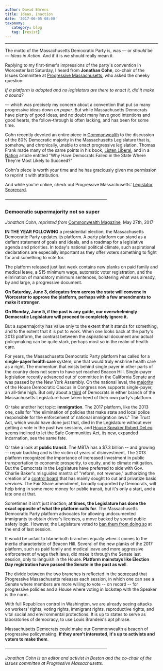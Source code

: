 ```yaml
---
author: David Ehrens
title: Ideas, Inaction
date: '2017-06-05 08:00'
taxonomy:
   category: blog
   tag: [resist]
---
```

---
The motto of the Massachusetts Democratic Party is, was — or *should* be — *Ideas in Action*. And if it is we should really mean it.

Replying to my first-timer's impressions of the party's convention in Worcester last Saturday, I heard from **Jonathan Cohn**, co-chair of the Issues Committee at [Progressive Massachusetts](http://www.progressivemass.com/), who asked the cheeky question:

*If a platform is adopted and no legislators are there to enact it, did it make a sound?*

— which was precisely my concern about a convention that put so many progressive ideas down *on paper*. But while Massachusetts Democrats have plenty of good ideas, and no doubt many have good intentions and good hearts, the follow-through is often lacking, and has been for some time.

Cohn recently devoted an entire piece in [Commonwealth](https://commonwealthmagazine.org/politics/democratic-supermajority-not-so-super/) to the discussion of the 80% Democratic majority in the Massachusetts Legislature that is, somehow, and chronically, unable to enact progressive legislation. Thomas Frank made many of the same points in his book, [Listen Liberal](http://www.listenliberal.com/), and in a [Nation](https://www.thenation.com/article/why-have-democrats-failed-in-the-state-where-theyre-most-likely-to-succeed/) article entitled "Why Have Democrats Failed in the State Where They're Most Likely to Succeed?"

Cohn's piece is worth your time and he has graciously given me permission to reprint it with attribution.

And while you're online, check out Progressive Massachusetts' [Legislator Scorecard](https://scorecard.progressivemass.com/).

<div>

————————————————————————

</div>

### **Democratic supermajority not so super**

*Jonathan Cohn, reprinted from* [Commonwealth Magazine](https://commonwealthmagazine.org/politics/democratic-supermajority-not-so-super/), May 27th, 2017

**IN THE YEAR FOLLOWING** a presidential election, the Massachusetts Democratic Party updates its platform. A party platform can stand as a defiant statement of goals and ideals, and a roadmap for a legislative agenda and priorities. In today's national political climate, such aspirational declarations are especially important as they offer voters something to fight for and something to vote for.

The platform released just last week contains new planks on paid family and medical leave, a \$15 minimum wage, automatic voter registration, and the elimination of mandatory minimum sentences, bolstering what was already, by and large, a progressive document.

**On Saturday, June 3, delegates from across the state will convene in Worcester to approve the platform, perhaps with a few amendments to make it stronger.**

**On Monday, June 5, if the past is any guide, our overwhelmingly Democratic Legislature will proceed to completely ignore it.**

But a supermajority has value only to the extent that it stands for something, and to the extent that it is put to work. When one looks back at the party's 2013 platform, the contrast between the aspirational document and actual policymaking can be quite stark, perhaps most so in the realm of health care.

For years, the Massachusetts Democratic Party platform has called for a **single-payer health care** system, one that would truly enshrine health care as a right. The momentum that exists behind single payer in other parts of the country does not seem to have yet reached Beacon Hill. Single-payer legislation recently advanced out of committee in the California Senate and was passed by the New York Assembly. On the national level, the [majority](https://www.congress.gov/bill/115th-congress/house-bill/676/cosponsors) of the House Democratic Caucus in Congress now supports single-payer, an all-time high. But only about a [third](http://www.progressivemass.com/singlepayer) of Democrats in either branch of the Massachusetts Legislature have taken heed of their own party's platform.

Or take another hot topic: **immigration**. The 2017 platform, like the 2013 one, calls for "the elimination of policies that make state and local police responsible for the enforcement of national immigration laws." The Trust Act, which would have done just that, died in the Legislature without ever getting a vote in the past two sessions, and [House Speaker Robert DeLeo](http://www.politico.com/states/massachusetts/story/2017/02/mass-house-speaker-spurns-sanctuary-state-title-as-dems-mull-anti-trump-efforts-109656) seems inclined to let the Safe Communities Act, its new, expanded incarnation, see the same fate.

Or take a look at **public transit**. The MBTA has a \$7.3 billion -- and growing -- repair backlog and is the victim of years of disinvestment. The 2013 platform recognized the importance of increased investment in public transportation to economic prosperity, to equity, and to climate mitigation. But the Democrats in the Legislature have preferred to side with Gov. Charlie Baker's misguided mantra of "reform, not revenue," authorizing the creation of a [control board](http://www.bizjournals.com/boston/blog/mass_roundup/2015/07/massachusetts-legislature-passes-38-14-billion.html) that has mainly sought to cut and privatize basic services. The Fair Share amendment, broadly supported by Democrats, will help bring in some more money for public transit, but it's only a start, and a late one at that.

Sometimes it isn't just inaction; **at times, the Legislature has done the exact opposite of what the platform calls for**. The Massachusetts Democratic Party platform advocates for allowing undocumented immigrants to obtain driver's licenses, a move backed by sound public safety logic. However, the Legislature voted to [ban them from doing so](http://www.masslive.com/politics/index.ssf/2016/07/new_drivers_license_law_requir.html) at the end of last session.

It would be unfair to blame both branches equally when it comes to the inertia characteristic of Beacon Hill. Several of the new planks of the 2017 platform, such as paid family and medical leave and more aggressive enforcement of wage theft laws, did make it through the Senate last session, only to languish in the House. **Platform mainstays like Election Day registration have passed the Senate in the past as well**.

The divide between the two branches is reflected in the [scorecard](https://scorecard.progressivemass.com/) that Progressive Massachusetts releases each session, in which one can see a Senate where members are more willing to vote -- on record -- for progressive policies and a House where voting in lockstep with the Speaker is the norm.

With full Republican control in Washington, we are already seeing attacks on workers' rights, voting rights, immigrant rights, reproductive rights, and vital social and environmental protections. It is up to states to serve as laboratories of democracy, to use Louis Brandeis's apt phrase.

Massachusetts Democrats could make our Commonwealth a beacon of progressive policymaking. **If they aren't interested, it's up to activists and voters to make them**.

<div>

————————————————————————

</div>

*Jonathan Cohn is an editor and activist in Boston and the co-chair of the issues committee at Progressive Massachusetts.*

